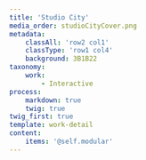 ```yaml
---
title: 'Studio City'
media_order: studioCityCover.png
metadata:
    classAll: 'row2 col1'
    classType: 'row1 col4'
    background: 3B1B22
taxonomy:
    work:
        - Interactive
process:
    markdown: true
    twig: true
twig_first: true
template: work-detail
content:
    items: '@self.modular'
---
```


